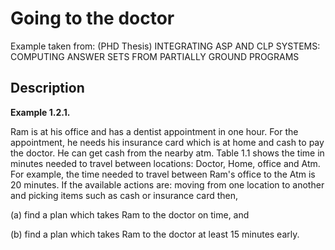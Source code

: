 # Going to the doctor 

Example taken from:
(PHD Thesis) INTEGRATING ASP AND CLP SYSTEMS: COMPUTING ANSWER SETS FROM PARTIALLY GROUND PROGRAMS

## Description


**Example 1.2.1.**

Ram is at his office and has a dentist appointment in one hour. For the appointment, he needs his insurance card which is at home and cash to pay the doctor. He can get cash from the nearby atm. Table 1.1 shows the time in minutes needed to travel between locations: Doctor, Home, office and Atm. For example, the time needed to travel between Ram's office to the Atm is 20 minutes. If the available actions are: moving from one location to another and picking items such as cash or insurance card then,

(a) find a plan which takes Ram to the doctor on time, and

(b) find a plan which takes Ram to the doctor at least 15 minutes early.

